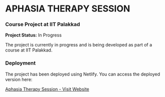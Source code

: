 # APHASIA THERAPY SESSION

### Course Project at IIT Palakkad

**Project Status:** In Progress

The project is currently in progress and is being developed as part of a course at IIT Palakkad.

### Deployment

The project has been deployed using Netlify. You can access the deployed version here:

[Aphasia Therapy Session - Visit Website](https://aphasiatherapysession.netlify.app)
